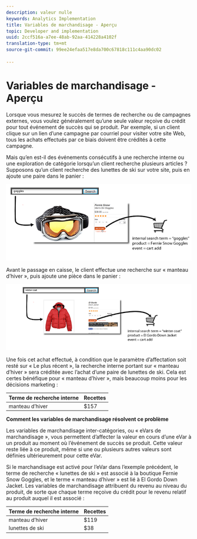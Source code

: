 ```yaml
---
description: valeur nulle
keywords: Analytics Implementation
title: Variables de marchandisage - Aperçu
topic: Developer and implementation
uuid: 2ccf516a-a7ee-48ab-92aa-414228a4102f
translation-type: tm+mt
source-git-commit: 99ee24efaa517e8da700c67818c111c4aa90dc02

---
```



# Variables de marchandisage - Aperçu

Lorsque vous mesurez le succès de termes de recherche ou de campagnes externes, vous voulez généralement qu’une seule valeur reçoive du crédit pour tout événement de succès qui se produit. Par exemple, si un client clique sur un lien d’une campagne par courriel pour visiter votre site Web, tous les achats effectués par ce biais doivent être crédités à cette campagne.

Mais qu’en est-il des événements consécutifs à une recherche interne ou une exploration de catégorie lorsqu’un client recherche plusieurs articles ? Supposons qu’un client recherche des lunettes de ski sur votre site, puis en ajoute une paire dans le panier :

![](assets/merch-example-goggles.png)

Avant le passage en caisse, le client effectue une recherche sur « manteau d’hiver », puis ajoute une pièce dans le panier :

![](assets/merch-example-coat.png)

Une fois cet achat effectué, à condition que le paramètre d’affectation soit resté sur « Le plus récent », la recherche interne portant sur « manteau d’hiver » sera créditée avec l’achat d’une paire de lunettes de ski. Cela est certes bénéfique pour « manteau d’hiver », mais beaucoup moins pour les décisions marketing :

| Terme de recherche interne | Recettes |
|---|---|
| manteau d’hiver | $157 |

**Comment les variables de marchandisage résolvent ce problème**

Les variables de marchandisage inter-catégories, ou « eVars de marchandisage », vous permettent d’affecter la valeur en cours d’une eVar à un produit au moment où l’événement de succès se produit. Cette valeur reste liée à ce produit, même si une ou plusieurs autres valeurs sont définies ultérieurement pour cette eVar.

Si le marchandisage est activé pour l’eVar dans l’exemple précédent, le terme de recherche « lunettes de ski » est associé à la boutique Fernie Snow Goggles, et le terme « manteau d’hiver » est lié à El Gordo Down Jacket. Les variables de marchandisage attribuent du revenu au niveau du produit, de sorte que chaque terme reçoive du crédit pour le revenu relatif au produit auquel il est associé :

| Terme de recherche interne | Recettes |
|---|---|
| manteau d’hiver | $119 |
| lunettes de ski | $38 |

